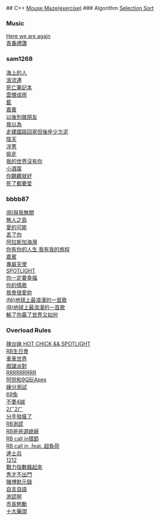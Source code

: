 <head>
<link ref="icon" type="image/png" href="hidden.png"/>
</head>
## C++ 
<a href="cpp/Mouse_Maze/Mouse_Maze.html" target="_blank">Mouse Maze(exercise)</a>
### Algorithm
<a href="cpp/algorithm/selection_sort/selection_sort.html" target="_blank">Selection Sort</a>
<br />


### Music
<a href="https://www.youtube.com/watch?v=oCTGXSK9hWo" target="_blank">Here we are again</a>
<br />
<a href="https://www.youtube.com/watch?v=OeJYC04XKh4" target="_blank">青春禮讚</a>
<br />


### sam1268
<a href="https://www.youtube.com/watch?v=xwKDL3vBC5U" target="_blank">海上的人</a>
<br />
<a href="https://www.youtube.com/watch?v=gj1aPwqEAv4" target="_blank">浪流連</a>
<br />
<a href="https://www.youtube.com/watch?v=9wy377MJzWg" target="_blank">死亡筆記本</a>
<br />
<a href="https://www.youtube.com/watch?v=ag8EI4CUdtA" target="_blank">雲煙成雨</a>
<br />
<a href="https://www.youtube.com/watch?v=oze6IrV7t9k" target="_blank">藍</a>
<br />
<a href="https://www.youtube.com/watch?v=TLTV9ty_Ngo" target="_blank">嘉賓</a>
<br />
<a href="https://www.youtube.com/watch?v=lIy7ZQ-c_sg" target="_blank">以後別做朋友</a>
<br />
<a href="https://www.youtube.com/watch?v=-zANQZ6_8rM" target="_blank">我以為</a>
<br />
<a href="https://www.youtube.com/watch?v=fheRcrjc1dg" target="_blank">走建國路回家但後座少ㄌ泥</a>
<br />
<a href="https://www.youtube.com/watch?v=C7mHc9HCRUc" target="_blank">陰天</a>
<br />
<a href="https://www.youtube.com/watch?v=2VsrZDGvuYs" target="_blank">洋蔥</a>
<br />
<a href="https://www.youtube.com/watch?v=YQpd5CwaZXA" target="_blank">偷走</a>
<br />
<a href="https://www.youtube.com/watch?v=zdCNtIpkbI0" target="_blank">我的世界沒有你</a>
<br />
<a href="https://www.youtube.com/watch?v=rJOAA7zmZ2M" target="_blank">小酒窩</a>
<br />
<a href="https://www.youtube.com/watch?v=rbNxlPrBdE8" target="_blank">你聽聽就好</a>
<br />
<a href="https://www.youtube.com/watch?v=HsnTxKrNvyo" target="_blank">死了都要爱</a>
<br />



### bbbb87
<a href="https://www.youtube.com/watch?v=xXjNgWPzZVM" target="_blank">(B)與我無關</a>
<br />
<a href="https://www.youtube.com/watch?v=lRnHHYoGa0s" target="_blank">無人之島</a>
<br />
<a href="https://www.youtube.com/watch?v=NWsw1Vkum_Y" target="_blank">愛的可能</a>
<br />
<a href="https://www.youtube.com/watch?v=ugYnm9n1TgI" target="_blank">丟了你</a>
<br />
<a href="https://www.youtube.com/watch?v=VwtbQ5CmWtA" target="_blank">阿拉斯加海灣</a>
<br />
<a href="https://www.youtube.com/watch?v=NWsw1Vkum_Y" target="_blank">你有你的人生 我有我的旅程</a>
<br />
<a href="https://www.youtube.com/watch?v=DUXAYN4itGk" target="_blank">嘉賓</a>
<br />
<a href="https://www.youtube.com/watch?v=NI_lTsIhhwA" target="_blank">專屬天使</a>
<br />
<a href="https://www.youtube.com/watch?v=t6ArcdE_MI4" target="_blank">SPOTLIGHT</a>
<br />
<a href="https://www.youtube.com/watch?v=sXkRc24Ww0E" target="_blank">你一定要幸福</a>
<br />
<a href="https://www.youtube.com/watch?v=HUkquoNR32w" target="_blank">你的情歌</a>
<br />
<a href="https://www.youtube.com/watch?v=hBeZTX0hZ30" target="_blank">我會很愛妳</a>
<br />
<a href="https://www.youtube.com/watch?v=Mav4yvrSlHc" target="_blank">(Ni)地球上最浪漫的一首歌</a>
<br />
<a href="https://www.youtube.com/watch?v=e2ts-KA1KrY" target="_blank">(B)地球上最浪漫的一首歌</a>
<br />
<a href="https://www.youtube.com/watch?v=XprdTvnqVIg" target="_blank">輸了你贏了世界又如何</a>



### Overload Rules
<a href="https://www.youtube.com/watch?v=AdudcVcMOgg" target="_blank">辣台妹 HOT CHICK && SPOTLIGHT</a>
<br />
<a href="https://www.youtube.com/watch?v=Lc0W60S5vV0" target="_blank">RB生日會</a>
<br />
<a href="https://www.youtube.com/watch?v=BYPu6kjn8jo" target="_blank">車車世界</a>
<br />
<a href="https://www.youtube.com/watch?v=i-iq4Isn4Cg" target="_blank">戲謔派對</a>
<br />
<a href="https://www.youtube.com/watch?v=XTekN6XUvqA" target="_blank">RRRRRRRRR</a>
<br />
<a href="https://www.youtube.com/watch?v=T0rm3hwY8lk" target="_blank">阿倪和9Q玩Apex</a>
<br />
<a href="https://www.youtube.com/watch?v=MuO9Dliddl8" target="_blank">緣分測試</a>
<br />
<a href="https://www.youtube.com/watch?v=5tD8lAw8lzQ" target="_blank">69兔</a>
<br />
<a href="https://www.youtube.com/watch?v=hneL2XbFQxs" target="_blank">不要4誠</a>
<br />
<a href="https://www.youtube.com/watch?v=TvHMG53dAGg" target="_blank">2ㄏ2ㄏ</a>
<br />
<a href="https://www.youtube.com/watch?v=cPFhQU0v364" target="_blank">分手發瘋了</a>
<br />
<a href="https://www.youtube.com/watch?v=sNDA7kJq3rA" target="_blank">RB測謊</a>
<br />
<a href="https://www.youtube.com/watch?v=amrKkdY1KQ8" target="_blank">RB爸爸選媳婦</a>
<br />
<a href="https://www.youtube.com/watch?v=3DU_m7Y1j2g" target="_blank">RB call in環節</a>
<br />
<a href="https://www.youtube.com/watch?v=ZGuKpXmq6oE" target="_blank">RB call in .feat. 超負荷</a>
<br />
<a href="https://www.youtube.com/watch?v=aHlvmW7TXFk" target="_blank">連士兵</a>
<br />
<a href="https://www.youtube.com/watch?v=cRnJCsrGU0Y" target="_blank">1212</a>
<br />
<a href="https://www.youtube.com/watch?v=ux0lx89C51E" target="_blank">戰力指數飆起來</a>
<br />
<a href="https://www.youtube.com/watch?v=7juGn-kXFKE" target="_blank">秀才不出門</a>
<br />
<a href="https://www.youtube.com/watch?v=zSf12rwQ5G4" target="_blank">賭博默示錄</a>
<br />
<a href="https://www.youtube.com/watch?v=HLVYx81aG4o" target="_blank">自言自語</a>
<br />
<a href="https://www.youtube.com/watch?v=p3BqSjS1xBw" target="_blank">測謊啊</a>
<br />
<a href="https://www.youtube.com/watch?v=bnikzM43h3c" target="_blank">市長勉勵</a>
<br />
<a href="https://www.youtube.com/watch?v=rxrVSVRS_Ck" target="_blank">十大藥頭</a>
